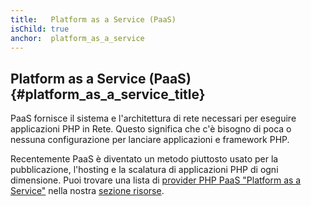```yaml
---
title:   Platform as a Service (PaaS)
isChild: true
anchor:  platform_as_a_service
---
```


## Platform as a Service (PaaS) {#platform_as_a_service_title}

PaaS fornisce il sistema e l'architettura di rete necessari per eseguire
applicazioni PHP in Rete. Questo significa che c'è bisogno di poca o nessuna
configurazione per lanciare applicazioni e framework PHP.

Recentemente PaaS è diventato un metodo piuttosto usato per la pubblicazione,
l'hosting e la scalatura di applicazioni PHP di ogni dimensione. Puoi trovare
una lista di [provider PHP PaaS "Platform as a Service"](#php_paas_providers)
nella nostra [sezione risorse](#resources).
